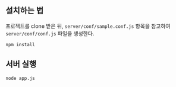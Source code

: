 ## 설치하는 법

프로젝트를 clone 받은 뒤, <code>server/conf/sample.conf.js</code> 항목을 참고하여
<code>server/conf/conf.js</code> 파일을 생성한다.

```
npm install
```

## 서버 실행

```
node app.js
```
